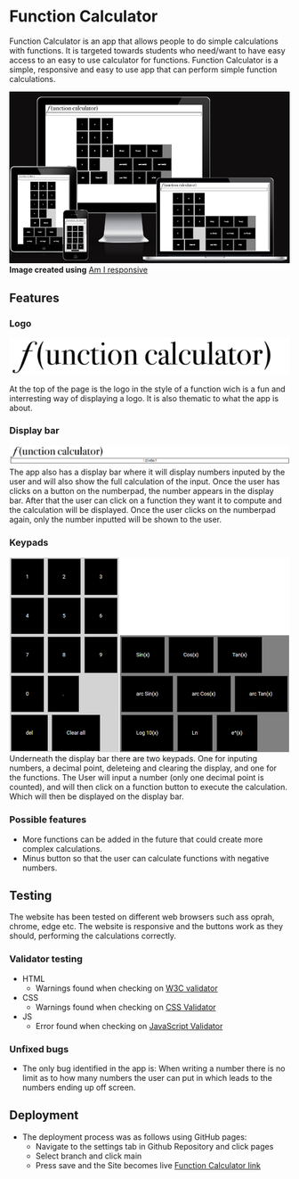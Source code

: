 # Function Calculator

Function Calculator is an app that allows people to do simple calculations with functions. It is targeted towards students who need/want to have easy access to an easy to use calculator for functions. Function Calculator is a simple, responsive and easy to use app that can perform simple function calculations.

![Responsive Test](assets/images/readme_folder/responsive_test.png)
__Image created using__ [Am I responsive](https://ui.dev/amiresponsive?url=https%3A%2F%2Fbytes.dev)

## Features

### Logo
![Logo](assets/images/readme_folder/logo2.png)

At the top of the page is the logo in the style of a function wich is a fun and interresting way of displaying a logo. It is also thematic to what the app is about.

### Display bar
![Display Bar](assets/images/readme_folder/display_bar.png)
The app also has a display bar where it will display numbers inputed by the user and will also show the full calculation of the input. Once the user has clicks on a button on the numberpad, the number appears in the display bar. After that the user can click on a function they want it to compute and the calculation will be displayed. Once the user clicks on the numberpad again, only the number inputted will be shown to the user.

### Keypads
![Keypads](assets/images/readme_folder/keypads.png)
Underneath the display bar there are two keypads. One for inputing numbers, a decimal point, deleteing and clearing the display, and one for the functions. The User will input a number (only one decimal point is counted), and will then click on a function button to execute the calculation. Which will then be displayed on the display bar.

### Possible features
* More functions can be added in the future that could create more complex calculations.
* Minus button so that the user can calculate functions with negative numbers.

## Testing
The website has been tested on different web browsers such ass oprah, chrome, edge etc. The website is responsive and the buttons work as they should, performing the calculations correctly.

### Validator testing
* HTML
  * Warnings found when checking on [W3C validator](https://validator.w3.org/nu/?doc=https%3A%2F%2Fbricboi.github.io%2Ffunction-calculator%2F)
* CSS
  * Warnings found when checking on [CSS Validator](https://codebeautify.org/cssvalidate#)
* JS
  * Error found when checking on [JavaScript Validator](https://codebeautify.org/jsvalidate)

### Unfixed bugs
* The only bug identified in the app is: When writing a number there is no limit as to how many numbers the user can put in which leads to the numbers ending up off screen.

## Deployment
* The deployment process was as follows using GitHub pages:
  * Navigate to the settings tab in Github Repository and click pages
  * Select branch and click main
  * Press save and the Site becomes live [Function Calculator link](https://bricboi.github.io/function-calculator/)